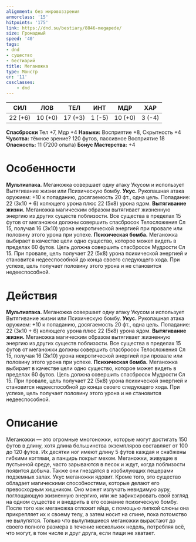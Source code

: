 ```yaml
---
alignment: без мировоззрения
armorclass: '15'
hitpoints: '175'
link: https://dnd.su/bestiary/8846-megapede/
size: Громадный
speed: '40'
tags:
- dnd
- существо
- бестиарий
title: Меганожка
type: Монстр
cr: '11'
cssclasses:
    - dnd
---
```



| СИЛ | ЛОВ | ТЕЛ | ИНТ | МДР | ХАР |
|---|---|---|---|---|---|
| 22 (+6) | 10 (+0) | 17 (+3) | 1 (-5) | 10 (+0) | 3 (-4) |
**Спасброски** Тел +7, Мдр +4
**Навыки:** Восприятие +8, Скрытность +4
**Чувства:** тёмное зрение? 120 футов, пассивное Восприятие 18
**Опасность:** 11 (7200 опыта)
**Бонус Мастерства:** +4


# Особенности
**Мультиатака.** Меганожка совершает одну атаку Укусом и использует Вытягивание жизни или Психическую бомбу.
**Укус.** Рукопашная атака оружием: +10 к попаданию, досягаемость 20 фт., одна цель. Попадание: 22 (3к10 + 6) колющего урона плюс 22 (5к8) урона ядом.
**Вытягивание жизни.** Меганожка магическим образом вытягивает жизненную энергию из других существ поблизости. Все существа в пределах 15 футов от меганожки должны совершить спасбросок Телосложения Сл 15, получая 16 (3к10) урона некротической энергией при провале или половину этого урона при успехе.
**Психическая бомба.** Меганожка выбирает в качестве цели одно существо, которое может видеть в пределах 60 футов. Цель должна совершить спасбросок Мудрости Сл 15. При провале, цель получает 22 (5к8) урона психической энергией и становится недееспособной до конца своего следующего хода. При успехе, цель получает половину этого урона и не становится недееспособной.


# Действия
**Мультиатака.** Меганожка совершает одну атаку Укусом и использует Вытягивание жизни или Психическую бомбу.
**Укус.** Рукопашная атака оружием: +10 к попаданию, досягаемость 20 фт., одна цель. Попадание: 22 (3к10 + 6) колющего урона плюс 22 (5к8) урона ядом.
**Вытягивание жизни.** Меганожка магическим образом вытягивает жизненную энергию из других существ поблизости. Все существа в пределах 15 футов от меганожки должны совершить спасбросок Телосложения Сл 15, получая 16 (3к10) урона некротической энергией при провале или половину этого урона при успехе.
**Психическая бомба.** Меганожка выбирает в качестве цели одно существо, которое может видеть в пределах 60 футов. Цель должна совершить спасбросок Мудрости Сл 15. При провале, цель получает 22 (5к8) урона психической энергией и становится недееспособной до конца своего следующего хода. При успехе, цель получает половину этого урона и не становится недееспособной.


# Описание
Меганожки — это огромные многоножки, которые могут достигать 150 футов в длину, хотя длина большинства экземпляров составляет от 100 до 120 футов. Их десятки ног имеют длину 5 футов каждая и снабжены гибкими когтями, а панцирь покрыт мехом. Меганожки, живущие в пустынной среде, часто зарываются в песок и ждут, когда поблизости появится добыча. Также они гнездятся в изобилующих пещерами подземных залах. Укус меганожки ядовит. Кроме того, это существо обладает магическими способностями, которые делают его превосходным хищником. Оно может излучать невидимую ауру, поглощающую жизненную энергию, или же зафиксировать свой взгляд на одном существе и внедрить в его сознание психическую бомбу. После того как меганожка отложит яйца, с помощью липкой слюны она прикрепляет их к своему телу, а затем носит на спине, пока потомство не вылупятся. Только что вылупившиеся меганожки вырастают до своего полного размера в течение нескольких недель, потребляя всё, что могут, в том числе и друг друга, если пищи не хватает.